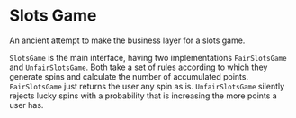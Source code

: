 Slots Game
==========

An ancient attempt to make the business layer for a slots game.

`SlotsGame` is the main interface, having two implementations `FairSlotsGame` and `UnfairSlotsGame`.
Both take a set of rules according to which they generate spins and calculate the number of accumulated points.
`FairSlotsGame` just returns the user any spin as is.
`UnfairSlotsGame` silently rejects lucky spins with a probability that is increasing the more points a user has.

